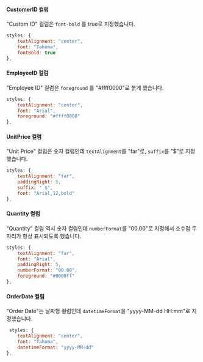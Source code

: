 #### CustomerID 컬럼

"Custom ID" 컬럼은 `font-bold` 를 true로 지정했습니다. 

``` js
styles: {
    textAlignment: "center",
    font: "Tahoma",
    fontBold: true
},
```

#### EmployeeID 컬럼

"Employee ID" 컬럼은 `foreground` 를 "#ffff0000"로 붉게 했습니다. 

```js
styles: {
    textAlignment: "center",
    font: "Arial",
    foreground: "#ffff0000"
},
```

#### UnitPrice 컬럼

"Unit Price" 컬럼은 숫자 컬럼인데 `textAlignment`를 "far"로, `suffix`를 "$"로 지정했습니다. 

```js
styles: {
    textAlignment: "far",
    paddingRight: 5,
    suffix: " $",
    font: "Arial,12,bold"
},
```

#### Quantity 컬럼

"Quantity" 컬럼 역시 숫자 컬럼인데 `numberFormat`를 "00.00"로 지정해서 소수점 두자리가 항상 표시되도록 했습니다. 

```js
styles: {
    textAlignment: "far",
    font: "Arial",
    paddingRight: 5,
    numberFormat: "00.00",
    foreground: "#0000ff"
},
```

#### OrderDate 컬럼

"Order Date"는 날짜형 컬럼인데 `datetimeFormat`을 "yyyy-MM-dd HH:mm"로 지정했습니다.

```js
 styles: {
    textAlignment: "center",
    font: "Tahoma",
    datetimeFormat: "yyyy-MM-dd"
},
```